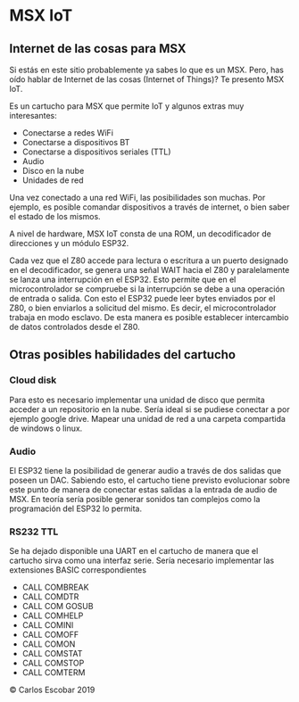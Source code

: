 # MSX IoT

## Internet de las cosas para MSX
Si estás en este sitio probablemente ya sabes lo que es un MSX.
Pero, has oído hablar de Internet de las cosas (Internet of Things)?
Te presento MSX IoT.


Es un cartucho para MSX que permite IoT y algunos extras muy interesantes:

* Conectarse a redes WiFi
* Conectarse a dispositivos BT
* Conectarse a dispositivos seriales (TTL)
* Audio
* Disco en la nube
* Unidades de red

Una vez conectado a una red WiFi, las posibilidades son muchas. Por ejemplo, es posible comandar dispositivos a través de internet, o bien saber el estado de los mismos.

A nivel de hardware, MSX IoT consta de una ROM, un decodificador de direcciones y un módulo ESP32.

Cada vez que el Z80 accede para lectura o escritura a un puerto designado en el decodificador, se genera una señal WAIT hacia el Z80 y paralelamente se lanza una interrupción en el ESP32. Esto permite que en el microcontrolador se compruebe si la interrupción se debe a una operación de entrada o salida. Con esto el ESP32 puede leer bytes enviados por el Z80, o bien enviarlos a solicitud del mismo. Es decir, el microcontrolador trabaja en modo esclavo. De esta manera es posible establecer intercambio de datos controlados desde el Z80. 

## Otras posibles habilidades del cartucho

### Cloud disk
Para esto es necesario implementar una unidad de disco que permita acceder a un repositorio en la nube. Sería ideal si se pudiese conectar a por ejemplo google drive. 
Mapear una unidad de red a una carpeta compartida de windows o linux.
### Audio
El ESP32 tiene la posibilidad de generar audio a través de dos salidas que poseen un DAC. Sabiendo esto, el cartucho tiene previsto evolucionar sobre este punto de manera de conectar estas salidas a la entrada de audio de MSX. En teoría sería posible generar sonidos tan complejos como la programación del ESP32 lo permita.
### RS232 TTL
Se ha dejado disponible una UART en el cartucho de manera que el cartucho sirva como una interfaz serie. 
Sería necesario implementar las extensiones BASIC correspondientes
- CALL COMBREAK
- CALL COMDTR
- CALL COM GOSUB
- CALL COMHELP
- CALL COMINI
- CALL COMOFF
- CALL COMON
- CALL COMSTAT
- CALL COMSTOP
- CALL COMTERM


© Carlos Escobar 2019
